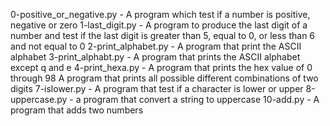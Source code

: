 0-positive_or_negative.py - A program which test if a number is positive, negative or zero
 1-last_digit.py - A program to produce the last digit of a number and test if the last digit is greater than 5, equal to 0, or less than 6 and not equal to 0
2-print_alphabet.py - A program that print the ASCII alphabet
3-print_alphabt.py - A program that prints the ASCII alphabet except q and e
4-print_hexa.py - A program that prints the hex value of 0 through 98
A program that prints all possible different combinations of two digits
7-islower.py - A program that test if a character is lower or upper
8-uppercase.py - a program that convert a string to uppercase
 10-add.py - A program that adds two numbers
